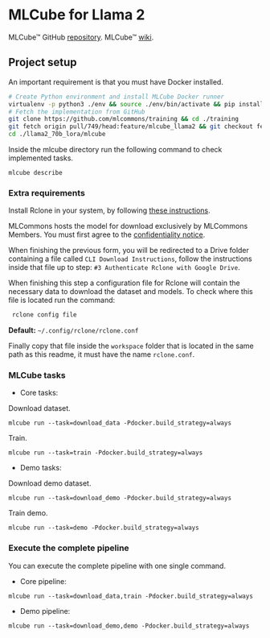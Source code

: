 # MLCube for Llama 2

MLCube™ GitHub [repository](https://github.com/mlcommons/mlcube). MLCube™ [wiki](https://mlcommons.github.io/mlcube/).

## Project setup

An important requirement is that you must have Docker installed.

```bash
# Create Python environment and install MLCube Docker runner 
virtualenv -p python3 ./env && source ./env/bin/activate && pip install mlcube-docker
# Fetch the implementation from GitHub
git clone https://github.com/mlcommons/training && cd ./training
git fetch origin pull/749/head:feature/mlcube_llama2 && git checkout feature/mlcube_llama2
cd ./llama2_70b_lora/mlcube
```

Inside the mlcube directory run the following command to check implemented tasks.

```shell
mlcube describe
```

### Extra requirements

Install Rclone in your system, by following [these instructions](https://rclone.org/install/).

MLCommons hosts the model for download exclusively by MLCommons Members. You must first agree to the [confidentiality notice](https://docs.google.com/forms/d/e/1FAIpQLSc_8VIvRmXM3I8KQaYnKf7gy27Z63BBoI_I1u02f4lw6rBp3g/viewform).

When finishing the previous form, you will be redirected to a Drive folder containing a file called `CLI Download Instructions`, follow the instructions inside that file up to step: `#3 Authenticate Rclone with Google Drive`.

When finishing this step a configuration file for Rclone will contain the necessary data to download the dataset and models. To check where this file is located run the command:

```bash
 rclone config file
 ```

 **Default:** `~/.config/rclone/rclone.conf`

Finally copy that file inside the `workspace` folder that is located in the same path as this readme, it must have the name `rclone.conf`.

### MLCube tasks

* Core tasks:

Download dataset.

```shell
mlcube run --task=download_data -Pdocker.build_strategy=always
```

Train.

```shell
mlcube run --task=train -Pdocker.build_strategy=always
```

* Demo tasks:

Download demo dataset.

```shell
mlcube run --task=download_demo -Pdocker.build_strategy=always
```

Train demo.

```shell
mlcube run --task=demo -Pdocker.build_strategy=always
```

### Execute the complete pipeline

You can execute the complete pipeline with one single command.

* Core pipeline:

```shell
mlcube run --task=download_data,train -Pdocker.build_strategy=always
```

* Demo pipeline:

```shell
mlcube run --task=download_demo,demo -Pdocker.build_strategy=always
```
